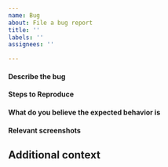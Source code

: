 ```yaml
---
name: Bug
about: File a bug report
title: ''
labels: ''
assignees: ''

---
```


#### Describe the bug
<!--
A clear and concise description of what the bug is.
-->

#### Steps to Reproduce
<!--
Steps to reproduce the behavior:
1. Go to '...'
2. Click on '....'
3. Scroll down to '....'
4. See error
-->

#### What do you believe the expected behavior is
<!--
A clear and concise description of what you expected to happen.
-->

#### Relevant screenshots
<!--
If applicable, add screenshots to help explain your problem.

#### Platform details
<!--
Where is this occurring and more details about the environment 
(computer / mobile / wallet setup).
-->

## Additional context
<!--
Add any other context about the problem here.
-->
